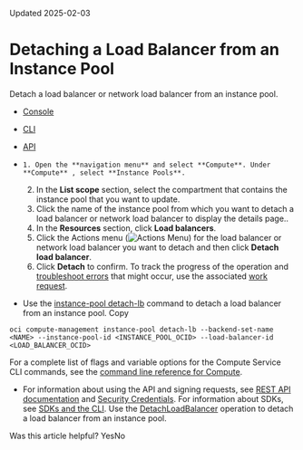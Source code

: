 Updated 2025-02-03
# Detaching a Load Balancer from an Instance Pool
Detach a load balancer or network load balancer from an instance pool.
  * [Console](https://docs.oracle.com/en-us/iaas/Content/Compute/Tasks/updatinginstancepool_topic-To_detach_a_load_balancer_from_an_instance_pool.htm)
  * [CLI](https://docs.oracle.com/en-us/iaas/Content/Compute/Tasks/updatinginstancepool_topic-To_detach_a_load_balancer_from_an_instance_pool.htm)
  * [API](https://docs.oracle.com/en-us/iaas/Content/Compute/Tasks/updatinginstancepool_topic-To_detach_a_load_balancer_from_an_instance_pool.htm)


  *     1. Open the **navigation menu** and select **Compute**. Under **Compute** , select **Instance Pools**.
    2. In the **List scope** section, select the compartment that contains the instance pool that you want to update.
    3. Click the name of the instance pool from which you want to detach a load balancer or network load balancer to display the details page..
    4. In the **Resources** section, click **Load balancers**.
    5. Click the Actions menu (![Actions Menu](https://docs.oracle.com/en-us/iaas/Content/libraries/global-images/actions-menu.png)) for the load balancer or network load balancer you want to detach and then click **Detach load balancer**.
    6. Click **Detach** to confirm.
To track the progress of the operation and [troubleshoot errors](https://docs.oracle.com/en-us/iaas/Content/Compute/Tasks/instances-monitoring-work-requests.htm#work-requests "Work requests help you monitor long-running operations such as database backups or the provisioning of compute instances.") that might occur, use the associated [work request](https://docs.oracle.com/iaas/Content/General/Concepts/workrequestoverview.htm#viewingwr).
  * Use the [instance-pool detach-lb](https://docs.oracle.com/iaas/tools/oci-cli/latest/oci_cli_docs/cmdref/compute-management/instance-pool/detach-lb.html) command to detach a load balancer from an instance pool.
Copy
```
oci compute-management instance-pool detach-lb --backend-set-name <NAME> --instance-pool-id <INSTANCE_POOL_OCID> --load-balancer-id <LOAD_BALANCER_OCID>
```

For a complete list of flags and variable options for the Compute Service CLI commands, see the [command line reference for Compute](https://docs.oracle.com/iaas/tools/oci-cli/latest/oci_cli_docs/cmdref/compute.html).
  * For information about using the API and signing requests, see [REST API documentation](https://docs.oracle.com/iaas/Content/API/Concepts/usingapi.htm) and [Security Credentials](https://docs.oracle.com/iaas/Content/General/Concepts/credentials.htm). For information about SDKs, see [SDKs and the CLI](https://docs.oracle.com/iaas/Content/API/Concepts/sdks.htm).
Use the [DetachLoadBalancer](https://docs.oracle.com/iaas/api/#/en/iaas/latest/InstancePool/DetachLoadBalancer) operation to detach a load balancer from an instance pool.


Was this article helpful?
YesNo

